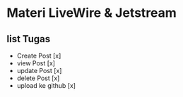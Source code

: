 # Materi LiveWire & Jetstream

## list Tugas

- Create Post [x]
- view Post [x]
- update Post [x]
- delete Post [x]
- upload ke github [x]

